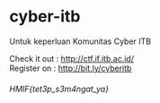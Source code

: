 # cyber-itb
Untuk keperluan Komunitas Cyber ITB

Check it out : http://ctf.if.itb.ac.id/<br>
Register on : http://bit.ly/cyberitb

###### HMIF{tet3p_s3m4ngat_ya}
